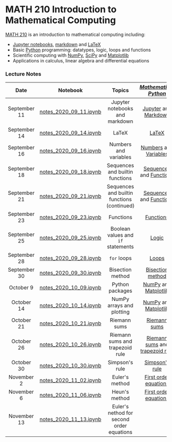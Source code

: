 # MATH 210 Introduction to Mathematical Computing

[MATH 210](https://courses.students.ubc.ca/cs/courseschedule?pname=subjarea&tname=subj-course&dept=MATH&course=210) is an introduction to mathematical computing including:

* [Jupyter notebooks](http://jupyter.org/), [markdown](https://en.wikipedia.org/wiki/Markdown) and [LaTeX](https://en.wikibooks.org/wiki/LaTeX/Mathematics)
* Basic [Python](https://www.python.org/) programming: datatypes, logic, loops and functions
* Scientific computing with [NumPy](http://www.numpy.org/), [SciPy](https://scipy.org/) and [Matplotlib](https://matplotlib.org/)
* Applications in calculus, linear algebra and differential equations

### Lecture Notes

| Date | Notebook | Topics | [*Mathematical Python*](http://www.math.ubc.ca/~pwalls/math-python) |
| :---: | :---: | :---: | :---: |
| September 11 | [notes_2020_09_11.ipynb](notes_2020_09_11.ipynb) | Jupyter notebooks and markdown | [Jupyter](http://www.math.ubc.ca/~pwalls/math-python/jupyter/notebook/) and [Markdown](http://www.math.ubc.ca/~pwalls/math-python/jupyter/markdown/) |
| September 14 | [notes_2020_09_14.ipynb](notes_2020_09_14.ipynb) | LaTeX | [LaTeX](http://www.math.ubc.ca/~pwalls/math-python/jupyter/latex/) |
| September 16 | [notes_2020_09_16.ipynb](notes_2020_09_16.ipynb) | Numbers and variables | [Numbers](http://www.math.ubc.ca/~pwalls/math-python/python/numbers/) and [Variables](http://www.math.ubc.ca/~pwalls/math-python/python/variables/) |
| September 18 | [notes_2020_09_18.ipynb](notes_2020_09_18.ipynb) | Sequences and builtin functions | [Sequences](http://www.math.ubc.ca/~pwalls/math-python/python/sequences/) and [Functions](http://www.math.ubc.ca/~pwalls/math-python/python/functions/) |
| September 21 | [notes_2020_09_21.ipynb](notes_2020_09_21.ipynb) | Sequences and builtin functions (continued) | [Sequences](http://www.math.ubc.ca/~pwalls/math-python/python/sequences/) and [Functions](http://www.math.ubc.ca/~pwalls/math-python/python/functions/) |
| September 23 | [notes_2020_09_23.ipynb](notes_2020_09_23.ipynb) | Functions | [Functions](http://www.math.ubc.ca/~pwalls/math-python/python/functions/) |
| September 25 | [notes_2020_09_25.ipynb](notes_2020_09_25.ipynb) | Boolean values and `if` statements | [Logic](http://www.math.ubc.ca/~pwalls/math-python/python/logic/) |
| September 28 | [notes_2020_09_28.ipynb](notes_2020_09_28.ipynb) | `for` loops | [Loops](http://www.math.ubc.ca/~pwalls/math-python/python/loops/) |
| September 30 | [notes_2020_09_30.ipynb](notes_2020_09_30.ipynb) | Bisection method | [Bisection method](https://www.math.ubc.ca/~pwalls/math-python/roots-optimization/bisection/) |
| October 9 | [notes_2020_10_09.ipynb](notes_2020_10_09.ipynb) | Python packages | [NumPy](https://www.math.ubc.ca/~pwalls/math-python/scipy/numpy/) and [Matplotlib](https://www.math.ubc.ca/~pwalls/math-python/scipy/matplotlib/) |
| October 14 | [notes_2020_10_14.ipynb](notes_2020_10_14.ipynb) | NumPy arrays and plotting | [NumPy](https://www.math.ubc.ca/~pwalls/math-python/scipy/numpy/) and [Matplotlib](https://www.math.ubc.ca/~pwalls/math-python/scipy/matplotlib/) |
| October 21 | [notes_2020_10_21.ipynb](notes_2020_10_21.ipynb) | Riemann sums | [Riemann sums](http://www.math.ubc.ca/~pwalls/math-python/integration/riemann-sums/) |
| October 26 | [notes_2020_10_26.ipynb](notes_2020_10_26.ipynb) | Riemann sums and trapezoid rule | [Riemann sums](http://www.math.ubc.ca/~pwalls/math-python/integration/riemann-sums/) and [trapezoid rule](http://www.math.ubc.ca/~pwalls/math-python/integration/trapezoid-rule/) |
| October 30 | [notes_2020_10_30.ipynb](notes_2020_10_30.ipynb) | Simpson's rule | [Simpson's rule](http://www.math.ubc.ca/~pwalls/math-python/integration/simpsons-rule/) |
| November 2 | [notes_2020_11_02.ipynb](notes_2020_11_02.ipynb) | Euler's method | [First order equations](http://www.math.ubc.ca/~pwalls/math-python/differential-equations/first-order/) |
| November 6 | [notes_2020_11_06.ipynb](notes_2020_11_06.ipynb) | Heun's method | [First order equations](http://www.math.ubc.ca/~pwalls/math-python/differential-equations/first-order/) |
| November 13 | [notes_2020_11_13.ipynb](notes_2020_11_06.ipynb) | Euler's nethod for second order equations |  |